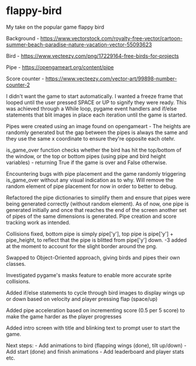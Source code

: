 # flappy-bird
My take on the popular game flappy bird

Background - https://www.vectorstock.com/royalty-free-vector/cartoon-summer-beach-paradise-nature-vacation-vector-55093623

Bird - https://www.vecteezy.com/png/17229164-free-birds-for-projects

Pipe - https://opengameart.org/content/pipe

Score counter - https://www.vecteezy.com/vector-art/99898-number-counter-2

I didn't want the game to start automatically. I wanted a freeze frame that looped until the user pressed SPACE or UP to signify they were ready. This was achieved through a While loop, pygame event handlers and if/else statements that blit images in place each iteration until the game is started.

Pipes were created using an image found on opengameart - The heights are randomly generated but the gap between the pipes is always the same and they use the same x coordinate to ensure they're opposite each otehr.

is_game_over function checks whether the bird has hit the top/bottom of the window, or the top or bottom pipes (using pipe and bird height variables) - returning True if the game is over and False otherwise.

Encountering bugs with pipe placement and the game randomly triggering is_game_over without any visual indication as to why. Will remove the random element of pipe placement for now in order to better to debug.

Refactored the pipe dictionaries to simplify them and ensure that pipes were being generated correctly (without random element). As of now, one pipe is generated initially and once that reaches the end of the screen another set of pipes of the same dimensions is generated. Pipe creation and score tracking work as intended.

Collisions fixed, bottom pipe is simply pipe['y'], top pipe is pipe['y'] + pipe_height, to reflect that the pipe is blitted from pipe['y'] down. -3 added at the moment to account for the slight border around the png.

Swapped to Object-Oriented approach, giving birds and pipes their own classes.

Investigated pygame's masks feature to enable more accurate sprite collisions.

Added if/else statements to cycle through bird images to display wings up or down based on velocity and player pressing flap (space/up)

Added pipe acceleration based on incrementing score (0.5 per 5 score) to make the game harder as the player progresses

Added intro screen with title and blinking text to prompt user to start the game.

Next steps:
     - Add animations to bird (flapping wings (done), tilt up/down)
     - Add start (done) and finish animations
     - Add leaderboard and player stats etc.
